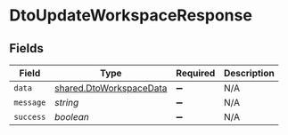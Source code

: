 # DtoUpdateWorkspaceResponse


## Fields

| Field                                                              | Type                                                               | Required                                                           | Description                                                        |
| ------------------------------------------------------------------ | ------------------------------------------------------------------ | ------------------------------------------------------------------ | ------------------------------------------------------------------ |
| `data`                                                             | [shared.DtoWorkspaceData](../../models/shared/dtoworkspacedata.md) | :heavy_minus_sign:                                                 | N/A                                                                |
| `message`                                                          | *string*                                                           | :heavy_minus_sign:                                                 | N/A                                                                |
| `success`                                                          | *boolean*                                                          | :heavy_minus_sign:                                                 | N/A                                                                |